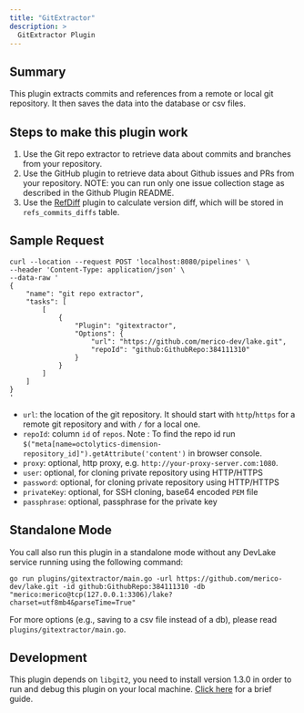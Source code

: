 ```yaml
---
title: "GitExtractor"
description: >
  GitExtractor Plugin
---
```


## Summary
This plugin extracts commits and references from a remote or local git repository. It then saves the data into the database or csv files.

## Steps to make this plugin work

1. Use the Git repo extractor to retrieve data about commits and branches from your repository.
2. Use the GitHub plugin to retrieve data about Github issues and PRs from your repository.
NOTE: you can run only one issue collection stage as described in the Github Plugin README.
3. Use the [RefDiff](./refdiff.md) plugin to calculate version diff, which will be stored in `refs_commits_diffs` table.

## Sample Request

```
curl --location --request POST 'localhost:8080/pipelines' \
--header 'Content-Type: application/json' \
--data-raw '
{
    "name": "git repo extractor",
    "tasks": [
        [
            {
                "Plugin": "gitextractor",
                "Options": {
                    "url": "https://github.com/merico-dev/lake.git",
                    "repoId": "github:GithubRepo:384111310"
                }
            }
        ]
    ]
}
'
```
- `url`: the location of the git repository. It should start with `http`/`https` for a remote git repository and with `/` for a local one.
- `repoId`: column `id` of  `repos`.
   Note : To find the repo id run `$("meta[name=octolytics-dimension-repository_id]").getAttribute('content')` in browser console. 
- `proxy`: optional, http proxy, e.g. `http://your-proxy-server.com:1080`.
- `user`: optional, for cloning private repository using HTTP/HTTPS
- `password`: optional, for cloning private repository using HTTP/HTTPS
- `privateKey`: optional, for SSH cloning, base64 encoded `PEM` file
- `passphrase`: optional, passphrase for the private key


## Standalone Mode

You call also run this plugin in a standalone mode without any DevLake service running using the following command:

```
go run plugins/gitextractor/main.go -url https://github.com/merico-dev/lake.git -id github:GithubRepo:384111310 -db "merico:merico@tcp(127.0.0.1:3306)/lake?charset=utf8mb4&parseTime=True"
```

For more options (e.g., saving to a csv file instead of a db), please read `plugins/gitextractor/main.go`.

## Development

This plugin depends on `libgit2`, you need to install version 1.3.0 in order to run and debug this plugin on your local
machine. [Click here](./refdiff.md#Development) for a brief guide.

<br/><br/><br/>
